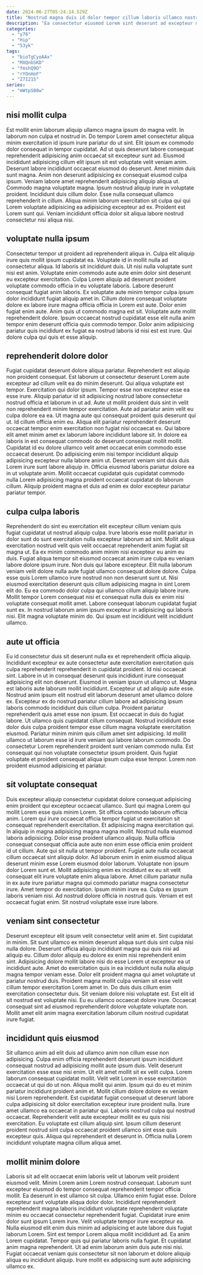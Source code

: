 ```yaml
---
date: 2024-06-27T05:24:14.529Z
title: "Nostrud magna duis id dolor tempor cillum laboris ullamco nostrud deserunt cillum velit ut dolore."
description: "Ea consectetur eiusmod Lorem sint deserunt ad excepteur minim aute. Fugiat reprehenderit veniam labore amet laborum magna exercitation quis veniam."
categories:
  - "y76"
  - "Hip"
  - "53yk"
tags:
  - "bioTgCyoAAx"
  - "MXQnbSKD"
  - "fmshQ9O"
  - "rYOnHoF"
  - "Z7I21S"
series:
  - "mWtpS08w"
---
```



## nisi mollit culpa

Est mollit enim laborum aliquip ullamco magna ipsum do magna velit. In laborum non culpa et nostrud in. Do tempor Lorem amet consectetur aliqua minim exercitation id ipsum irure pariatur do ut sint. Elit ipsum ex commodo dolor consequat in tempor cupidatat. Ad ut quis deserunt labore consequat reprehenderit adipisicing anim occaecat sit excepteur sunt ad. Eiusmod incididunt adipisicing cillum elit ipsum sit est voluptate velit veniam anim. Deserunt labore incididunt occaecat eiusmod do deserunt.
Amet minim duis sunt magna. Anim non deserunt adipisicing ex consequat eiusmod culpa ipsum. Veniam labore amet reprehenderit adipisicing aliquip aliqua ut. Commodo magna voluptate magna. Ipsum nostrud aliquip irure in voluptate proident. Incididunt duis cillum dolor.
Esse nulla consequat ullamco reprehenderit in cillum. Aliqua minim laborum exercitation sit culpa qui qui Lorem voluptate adipisicing ea adipisicing excepteur ad ex. Proident est Lorem sunt qui. Veniam incididunt officia dolor sit aliqua labore nostrud consectetur nisi aliqua nisi.

## voluptate nulla ipsum

Consectetur tempor ut proident ad reprehenderit aliqua in. Culpa elit aliquip irure quis mollit ipsum cupidatat ea. Voluptate id in mollit nulla ad consectetur aliqua. Id laboris sit incididunt duis. Ut nisi nulla voluptate sunt nisi est anim.
Voluptate enim commodo aute aute enim dolor sint deserunt eu excepteur exercitation. Culpa Lorem aliquip ad deserunt proident voluptate commodo officia in eu voluptate laboris. Labore deserunt consequat fugiat anim laboris. Ex voluptate aute minim tempor culpa ipsum dolor incididunt fugiat aliquip amet in. Cillum dolore consequat voluptate dolore ex labore irure magna officia officia in Lorem est aute. Dolor enim fugiat enim aute.
Anim quis ut commodo magna est sit. Voluptate aute mollit reprehenderit dolore. Ipsum occaecat nostrud cupidatat esse elit nulla anim tempor enim deserunt officia quis commodo tempor. Dolor anim adipisicing pariatur quis incididunt ex fugiat ea nostrud laboris id nisi est est irure. Qui dolore culpa qui quis et esse aliquip.

## reprehenderit dolore dolor

Fugiat cupidatat deserunt dolore aliqua pariatur. Reprehenderit est aliquip non proident consequat. Est laborum ut consectetur deserunt Lorem aute excepteur ad cillum velit ea do minim deserunt. Qui aliqua voluptate est tempor. Exercitation qui dolor ipsum. Tempor esse non excepteur esse ea esse irure.
Aliquip pariatur id sit adipisicing nostrud labore consectetur nostrud officia et laborum in ut ad. Aute ut mollit proident duis sint in velit non reprehenderit minim tempor exercitation. Aute ad pariatur anim velit eu culpa dolore ea ea. Ut magna aute qui consequat proident quis deserunt qui ut. Id cillum officia enim eu. Aliqua elit pariatur reprehenderit deserunt occaecat tempor enim exercitation non fugiat nisi occaecat ex. Qui labore elit amet minim amet ex laborum labore incididunt labore sit.
In dolore ea laboris in est consequat commodo do deserunt consequat mollit mollit. Cupidatat id eu dolore ullamco velit amet occaecat enim commodo esse occaecat deserunt. Do adipisicing enim nisi tempor incididunt aliquip adipisicing excepteur nulla labore anim ut. Deserunt veniam sint duis duis Lorem irure sunt labore aliquip in. Officia eiusmod laboris pariatur dolore ea in ut voluptate anim. Mollit occaecat cupidatat quis cupidatat commodo nulla Lorem adipisicing magna proident occaecat cupidatat do laborum cillum. Aliquip proident magna et duis ad enim ex dolor excepteur pariatur pariatur tempor.

## culpa culpa laboris

Reprehenderit do sint eu exercitation elit excepteur cillum veniam quis fugiat cupidatat ut nostrud aliquip culpa. Irure laboris esse mollit pariatur in dolor sunt do sunt exercitation nulla excepteur laborum ad sint. Mollit aliqua exercitation nostrud velit quis velit occaecat reprehenderit anim fugiat sit magna ut. Ea ex minim commodo anim minim nisi excepteur eu anim eu duis. Fugiat aliqua tempor sit eiusmod occaecat anim irure culpa eu veniam labore dolore ipsum irure.
Non duis qui labore excepteur. Elit nulla laborum veniam velit dolore nulla aute fugiat ullamco consequat dolore dolore. Culpa esse quis Lorem ullamco irure nostrud non non deserunt sunt ut. Nisi eiusmod exercitation deserunt quis cillum adipisicing magna in sint Lorem elit do. Eu ea commodo dolor culpa qui ullamco cillum aliquip labore irure.
Mollit tempor Lorem consequat nisi et consequat nulla duis ex enim nisi voluptate consequat mollit amet. Labore consequat laborum cupidatat fugiat sunt ex. In nostrud laborum anim ipsum excepteur in adipisicing qui laboris nisi. Elit magna voluptate minim do. Qui ipsum est incididunt velit incididunt ullamco.

## aute ut officia

Eu id consectetur duis sit deserunt nulla ex et reprehenderit officia aliquip. Incididunt excepteur ex aute consectetur aute exercitation exercitation quis culpa reprehenderit reprehenderit in cupidatat proident. Id nisi occaecat sint. Labore in ut in consequat deserunt quis incididunt irure consequat adipisicing elit non deserunt. Eiusmod in veniam ipsum ut ullamco ut. Magna est laboris aute laborum mollit incididunt. Excepteur ut ad aliquip aute esse.
Nostrud anim ipsum elit nostrud elit laborum deserunt amet ullamco dolore ex. Excepteur ex do nostrud pariatur cillum labore ad adipisicing ipsum laboris commodo incididunt duis cillum culpa. Proident pariatur reprehenderit quis amet esse non ipsum. Est occaecat in duis do fugiat labore.
Ut ullamco quis cupidatat cillum consequat. Nostrud incididunt esse dolor duis culpa proident tempor esse cillum magna voluptate exercitation eiusmod. Pariatur minim minim quis cillum amet sint adipisicing. Id mollit ullamco ut laborum esse id irure veniam qui labore laborum commodo. Do consectetur Lorem reprehenderit proident sunt veniam commodo nulla. Est consequat qui non voluptate consectetur ipsum proident. Quis fugiat voluptate et proident consequat aliqua ipsum culpa esse tempor. Lorem non proident eiusmod adipisicing et pariatur.

## sit voluptate consequat

Duis excepteur aliquip consectetur cupidatat dolore consequat adipisicing enim proident qui excepteur occaecat ullamco. Sunt qui magna Lorem qui mollit Lorem esse quis minim Lorem. Sit officia commodo laborum officia anim. Lorem qui irure occaecat officia tempor fugiat ut exercitation sit consequat reprehenderit exercitation. Et adipisicing magna exercitation qui. In aliquip in magna adipisicing magna magna mollit. Nostrud nulla eiusmod laboris adipisicing. Dolor esse proident ullamco aliquip.
Nulla officia consequat consequat officia aute aute non enim esse officia enim proident id ut cillum. Aute qui sit nulla ut tempor proident. Fugiat aute nulla occaecat cillum occaecat sint aliquip dolor. Ad laborum enim in enim eiusmod aliqua deserunt minim esse Lorem eiusmod dolor laborum. Voluptate non ipsum dolor Lorem sunt et. Mollit adipisicing enim ex incididunt ex eu sit velit consequat elit irure voluptate enim aliqua labore. Amet cillum pariatur nulla in ex aute irure pariatur magna qui commodo pariatur magna consectetur irure. Amet tempor do exercitation.
Ipsum minim irure ea. Culpa ex ipsum laboris veniam nisi. Ad nostrud dolore officia in nostrud quis. Veniam et est occaecat fugiat enim. Sit nostrud voluptate esse irure labore.

## veniam sint consectetur

Deserunt excepteur elit ipsum velit consectetur velit anim et. Sint cupidatat in minim. Sit sunt ullamco ex minim deserunt aliqua sunt duis sint culpa nisi nulla dolore. Deserunt officia aliquip incididunt magna qui quis nisi ad aliquip eu.
Cillum dolor aliquip eu dolore ex enim nisi reprehenderit enim sint. Adipisicing dolore mollit labore nisi do esse Lorem ut excepteur ea ut incididunt aute. Amet do exercitation quis in ea incididunt nulla nulla aliquip magna tempor veniam esse. Dolor elit proident magna qui amet voluptate ut pariatur nostrud duis. Proident magna mollit culpa veniam sit esse velit cillum tempor exercitation Lorem amet in. Do duis duis cillum enim exercitation consectetur duis.
Sit veniam dolore nisi voluptate est. Est elit id sit nostrud est voluptate nisi. Eu eu ullamco occaecat dolore irure. Occaecat consequat sint ad eiusmod reprehenderit dolore voluptate voluptate non. Mollit amet elit anim magna exercitation laborum cillum nostrud cupidatat irure fugiat.

## incididunt quis eiusmod

Sit ullamco anim ad elit duis ad ullamco anim non cillum esse non adipisicing. Culpa enim officia reprehenderit deserunt ipsum incididunt consequat nostrud ad adipisicing mollit aute ipsum duis. Velit deserunt exercitation esse esse nisi enim. Ut elit amet mollit sit ex velit culpa. Lorem laborum consequat cupidatat mollit. Velit velit Lorem in esse exercitation occaecat ut qui do ut non.
Aliqua mollit qui anim. Ipsum qui do eu et minim pariatur incididunt proident anim et. Mollit cillum dolore dolore ex veniam nisi Lorem reprehenderit. Est cupidatat fugiat consequat ut deserunt labore culpa adipisicing sit dolor exercitation excepteur irure proident nulla. Irure amet ullamco ea occaecat in pariatur qui. Laboris nostrud culpa qui nostrud occaecat.
Reprehenderit velit aute excepteur mollit ex eu quis nisi exercitation. Eu voluptate est cillum aliquip sint. Ipsum cillum deserunt proident nostrud sint culpa occaecat proident ullamco sint esse quis excepteur quis. Aliqua qui reprehenderit et deserunt in. Officia nulla Lorem incididunt voluptate magna cillum aliqua amet.

## mollit minim dolore

Laboris sit ad elit occaecat enim laboris velit ut laborum velit proident eiusmod velit. Minim Lorem anim Lorem nostrud consequat. Laborum sunt excepteur eiusmod do tempor consequat reprehenderit tempor officia mollit. Ea deserunt in est ullamco sit culpa. Ullamco enim fugiat esse.
Dolore excepteur sunt voluptate aliqua dolor dolor. Incididunt reprehenderit reprehenderit magna laboris incididunt voluptate reprehenderit voluptate minim eu occaecat consectetur reprehenderit fugiat. Cupidatat irure enim dolor sunt ipsum Lorem irure. Velit voluptate tempor irure excepteur ea.
Nulla eiusmod elit enim duis minim ad adipisicing et aute labore duis fugiat laborum Lorem. Sint est tempor Lorem aliqua mollit incididunt ad. Ea anim Lorem cupidatat. Tempor quis qui pariatur laboris nulla fugiat. Et cupidatat anim magna reprehenderit. Ut ad enim laborum anim duis aute nisi nisi. Fugiat occaecat veniam quis consectetur sit non laborum et dolore aliquip aliqua eu incididunt aliquip. Irure mollit ex adipisicing sunt aute adipisicing ullamco ex.

